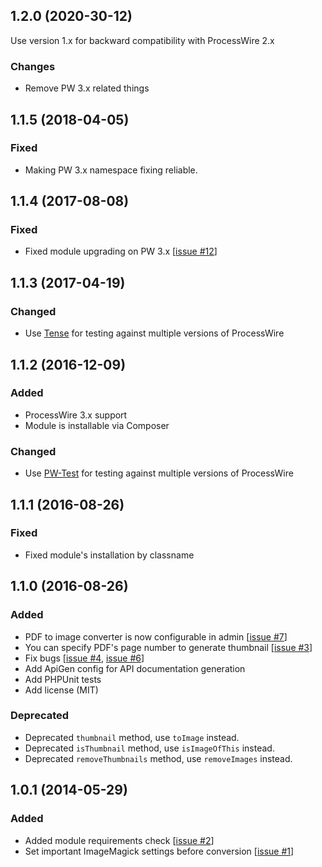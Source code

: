 ## 1.2.0 (2020-30-12)

Use version 1.x for backward compatibility with ProcessWire 2.x

### Changes
- Remove PW 3.x related things

## 1.1.5 (2018-04-05)

### Fixed
- Making PW 3.x namespace fixing reliable.

## 1.1.4 (2017-08-08)

### Fixed
- Fixed module upgrading on PW 3.x [[issue #12](https://github.com/uiii/ProcessWire-FieldtypePDF/issues/12)]

## 1.1.3 (2017-04-19)

### Changed
- Use [Tense](https://github.com/uiii/tense) for testing against multiple versions of ProcessWire

## 1.1.2 (2016-12-09)

### Added
- ProcessWire 3.x support
- Module is installable via Composer

### Changed
- Use [PW-Test](https://github.com/uiii/pw-test) for testing against multiple versions of ProcessWire

## 1.1.1 (2016-08-26)

### Fixed
- Fixed module's installation by classname

## 1.1.0 (2016-08-26)

### Added
- PDF to image converter is now configurable in admin [[issue #7](https://github.com/uiii/ProcessWire-FieldtypePDF/issues/7)]
- You can specify PDF's page number to generate thumbnail [[issue #3](https://github.com/uiii/ProcessWire-FieldtypePDF/issues/3)]
- Fix bugs [[issue #4](https://github.com/uiii/ProcessWire-FieldtypePDF/issues/4), [issue #6](https://github.com/uiii/ProcessWire-FieldtypePDF/issues/6)]
- Add ApiGen config for API documentation generation
- Add PHPUnit tests
- Add license (MIT)

### Deprecated
- Deprecated `thumbnail` method, use `toImage` instead.
- Deprecated `isThumbnail` method, use `isImageOfThis` instead.
- Deprecated `removeThumbnails` method, use `removeImages` instead.

## 1.0.1 (2014-05-29)

### Added
- Added module requirements check [[issue #2](https://github.com/uiii/ProcessWire-FieldtypePDF/issues/2)]
- Set important ImageMagick settings before conversion [[issue #1](https://github.com/uiii/ProcessWire-FieldtypePDF/issues/1)]
